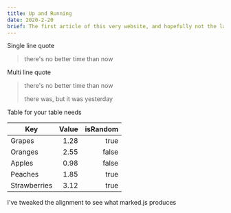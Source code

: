 ```yaml
---
title: Up and Running
date: 2020-2-20
brief: The first article of this very website, and hopefully not the last.
---
```


Single line quote

> there's no better time than now

Multi line quote

> there's no better time than now
>
> there was, but it was yesterday

Table for your table needs

| Key          | Value | isRandom |
| ------------ | ----: | -------: |
| Grapes       |  1.28 |     true |
| Oranges      |  2.55 |    false |
| Apples       |  0.98 |    false |
| Peaches      |  1.85 |     true |
| Strawberries |  3.12 |     true |

I've tweaked the alignment to see what marked.js produces
